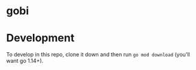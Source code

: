 gobi
====

# Development
To develop in this repo, clone it down and then run `go mod download` (you'll want go 1.14+).